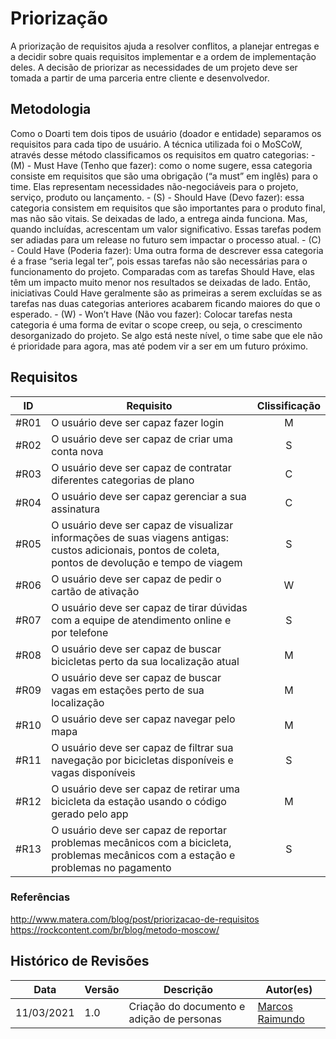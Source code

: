 # Priorização  

A priorização de requisitos ajuda a resolver conflitos, a planejar entregas e a decidir sobre quais requisitos implementar e a ordem de implementação deles. A decisão de priorizar as necessidades de um projeto deve ser tomada a partir de uma parceria entre cliente e desenvolvedor.  

## Metodologia

Como o Doarti tem dois tipos de usuário (doador e entidade) separamos os requisitos para cada tipo de usuário. A técnica utilizada foi o MoSCoW, através desse método classificamos os requisitos em quatro categorias: - (M) - Must Have (Tenho que fazer): como o nome sugere, essa categoria consiste em requisitos que são uma obrigação (“a must” em inglês) para o time. Elas representam necessidades não-negociáveis para o projeto, serviço, produto ou lançamento. - (S) - Should Have (Devo fazer): essa categoria consistem em requisitos que são importantes para o produto final, mas não são vitais. Se deixadas de lado, a entrega ainda funciona. Mas, quando incluídas, acrescentam um valor significativo. Essas tarefas podem ser adiadas para um release no futuro sem impactar o processo atual. - (C) - Could Have (Poderia fazer): Uma outra forma de descrever essa categoria é a frase “seria legal ter”, pois essas tarefas não são necessárias para o funcionamento do projeto. Comparadas com as tarefas Should Have, elas têm um impacto muito menor nos resultados se deixadas de lado. Então, iniciativas Could Have geralmente são as primeiras a serem excluídas se as tarefas nas duas categorias anteriores acabarem ficando maiores do que o esperado. - (W) - Won’t Have (Não vou fazer): Colocar tarefas nesta categoria é uma forma de evitar o scope creep, ou seja, o crescimento desorganizado do projeto. Se algo está neste nível, o time sabe que ele não é prioridade para agora, mas até podem vir a ser em um futuro próximo.  
 
## Requisitos 

| ID | Requisito | Clissificação |
| :---: | --- | :---: |
| #R01 | O usuário deve ser capaz fazer login | M |
| #R02 | O usuário deve ser capaz de criar uma conta nova | S |
| #R03 | O usuário deve ser capaz de contratar diferentes categorias de plano | C |
| #R04 | O usuário deve ser capaz gerenciar a sua assinatura | C |
| #R05 | O usuário deve ser capaz de visualizar informações de suas viagens antigas: custos adicionais, pontos de coleta, pontos de devolução e tempo de viagem | S |
| #R06 | O usuário deve ser capaz de pedir o cartão de ativação | W |
| #R07 | O usuário deve ser capaz de tirar dúvidas com a equipe de atendimento online e por telefone | S |
| #R08 | O usuário deve ser capaz de buscar bicicletas perto da sua localização atual | M |
| #R09 | O usuário deve ser capaz de buscar vagas em estações perto de sua localização | M |
| #R10 | O usuário deve ser capaz navegar pelo mapa | M |
| #R11 | O usuário deve ser capaz de filtrar sua navegação por bicicletas disponíveis e vagas disponíveis | S |
| #R12 | O usuário deve ser capaz de retirar uma bicicleta da estação usando o código gerado pelo app  | M |
| #R13 | O usuário deve ser capaz de reportar problemas mecânicos com a bicicleta, problemas mecânicos com a estação e problemas no pagamento  | S |

### Referências
http://www.matera.com/blog/post/priorizacao-de-requisitos  
https://rockcontent.com/br/blog/metodo-moscow/

## Histórico de Revisões

| Data | Versão | Descrição | Autor(es) |
| --- | --- | --- | --- |
| 11/03/2021 | 1.0 | Criação do documento e adição de personas | [Marcos Raimundo](https://www.github.com/MarcosFloresta/) |

 